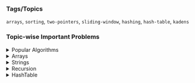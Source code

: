 ### Tags/Topics

`arrays`, `sorting`, `two-pointers`, `sliding-window`, `hashing`, `hash-table`, `kadens`

### Topic-wise Important Problems

<!-- Popular Algorithms  -->
<details>
<summary>Popular Algorithms</summary>

- [ ] [✨ Find the Duplicate Number - Floyd's Cycle Detection - Tortoise & Hare][def9]
- </details>

<!-- Arrays -->
<details>
<summary>Arrays</summary>

- [ ] [Valid Mountain Array][def10] `Easy`

- [ ] [167 Two Sum II - Input Array Is Sorted][def11] `Medium` `Two Pointers`

- [ ] [Rotate Array][def6] `Medium` `Two Pointers`

- [ ] ✨ [Product of Array Except Itself][def5] `Medium` `Prefix Sum` `Suffix Sum`

- [ ] [Minimum Size Subarray Sum][def4] `Medium` `Two Pointers` `Sliding Window`

- [ ] [LC 349. Intersection of Two Arrays][def3] `Easy`

- [x] [Check If arrays is sorted & Rotated][def] `Easy`

- [x] [Remove Duplicates From Sorted Array][def2] `Easy`

- [ ] ✨[Move Zeroes][move_zeros] `Easy`
</details>

<!-- Strings  -->
<details>
<summary>Strings</summary>

- [ ] [Valid Anagram][def7] `Easy`

</details>

<!-- Recursion  -->
<details>
<summary>Recursion</summary>
- [ ]
</details>

<!-- HashTable  -->
<details>
<summary>HashTable</summary>

- [ ] [✨ 1002 Find Common Characters][def8] `Easy` `Strings` `Hash-Table`
- [ ] 

- </details>

[def]: https://leetcode.com/problems/check-if-array-is-sorted-and-rotated/description/
[def2]: https://leetcode.com/problems/remove-duplicates-from-sorted-array/description/
[def3]: https://leetcode.com/problems/intersection-of-two-arrays/
[move_zeros]: https://leetcode.com/problems/move-zeroes/description/
[def4]: https://leetcode.com/problems/minimum-size-subarray-sum/description/
[def5]: https://leetcode.com/problems/product-of-array-except-self/description/
[def6]: https://leetcode.com/problems/rotate-array/description/
[def7]: https://leetcode.com/problems/valid-anagram/description/
[def8]: LeetCode/HashTable/1002FindCommonCharacters.java
[def9]: LeetCode/Arrays/FindTheDuplicateNumber.java
[def10]: https://leetcode.com/problems/valid-mountain-array/description/
[def11]: https://leetcode.com/problems/two-sum-ii-input-array-is-sorted/description/

